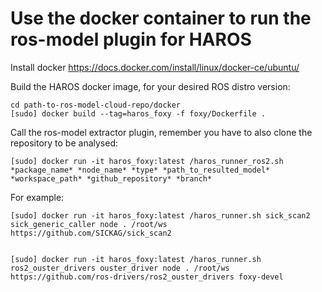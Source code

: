 # Use the docker container to run the ros-model plugin for HAROS

Install docker https://docs.docker.com/install/linux/docker-ce/ubuntu/

Build the HAROS docker image, for your desired ROS distro version:
```
cd path-to-ros-model-cloud-repo/docker
[sudo] docker build --tag=haros_foxy -f foxy/Dockerfile .
```

Call the ros-model extractor plugin, remember you have to also clone the repository to be analysed:

```
[sudo] docker run -it haros_foxy:latest /haros_runner_ros2.sh *package_name* *node_name* *type* *path_to_resulted_model* *workspace_path* *github_repository* *branch*
```

For example:

```
[sudo] docker run -it haros_foxy:latest /haros_runner.sh sick_scan2 sick_generic_caller node . /root/ws https://github.com/SICKAG/sick_scan2


[sudo] docker run -it haros_foxy:latest /haros_runner.sh ros2_ouster_drivers ouster_driver node . /root/ws  https://github.com/ros-drivers/ros2_ouster_drivers foxy-devel
```

